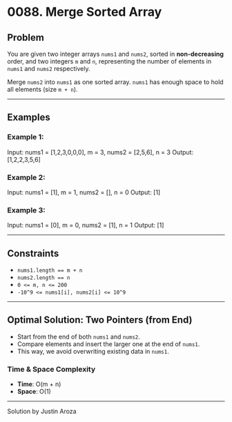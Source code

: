 # 0088. Merge Sorted Array

## Problem

You are given two integer arrays `nums1` and `nums2`, sorted in **non-decreasing** order, and two integers `m` and `n`, representing the number of elements in `nums1` and `nums2` respectively.

Merge `nums2` into `nums1` as one sorted array. `nums1` has enough space to hold all elements (size `m + n`).

---

## Examples

### Example 1:

Input: nums1 = [1,2,3,0,0,0], m = 3,
nums2 = [2,5,6], n = 3
Output: [1,2,2,3,5,6]

### Example 2:

Input: nums1 = [1], m = 1,
nums2 = [], n = 0
Output: [1]

### Example 3:

Input: nums1 = [0], m = 0,
nums2 = [1], n = 1
Output: [1]

---

## Constraints

- `nums1.length == m + n`
- `nums2.length == n`
- `0 <= m, n <= 200`
- `-10^9 <= nums1[i], nums2[i] <= 10^9`

---

## Optimal Solution: Two Pointers (from End)

- Start from the end of both `nums1` and `nums2`.
- Compare elements and insert the larger one at the end of `nums1`.
- This way, we avoid overwriting existing data in `nums1`.

### Time & Space Complexity

- **Time**: O(m + n)
- **Space**: O(1)

---

Solution by Justin Aroza
